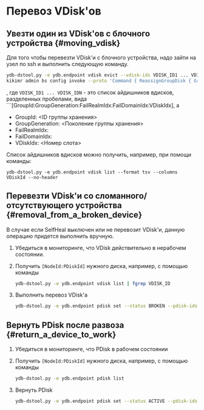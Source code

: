 # Перевоз VDisk'ов

## Увезти один из VDisk'ов с блочного устройства {#moving_vdisk}

Для того чтобы перевезти VDisk'и с блочного устройства, надо зайти на узел по ssh и выполнить следующую команду.

```bash
ydb-dstool.py -e ydb.endpoint vdisk evict --vdisk-ids VDISK_ID1 ... VDISK_IDN
kikimr admin bs config invoke --proto 'Command { ReassignGroupDisk { GroupId: <ID группы хранения> GroupGeneration: <Поколение группы хранения> FailRealmIdx: <FailRealm> FailDomainIdx: <FailDomain> VDiskIdx: <Номер слота> } }'
```
, где ```VDISK_ID1 ... VDISK_IDN``` - это список айдишников вдисков, разделенных пробелами, вида ```[GroupId:GroupGeneration:FailRealmIdx:FailDomainIdx:VDiskIdx], а

* GroupId: <ID группы хранения>
* GroupGeneration: <Поколение группы хранения>
* FailRealmIdx: <FailRealm>
* FailDomainIdx: <FailDomain>
* VDiskIdx: <Номер слота>

Список айдишников вдисков можно получить, например, при помощи команды:

```
ydb-dstool.py -e ydb.endpoint vdisk list --format tsv --columns VDiskId --no-header
```

## Перевезти VDisk'и со сломанного/отсутствующего устройства {#removal_from_a_broken_device}

В случае если SelfHeal выключен или не перевозит VDisk'и, данную операцию придется выполнить вручную.

1. Убедиться в мониторинге, что VDisk действительно в нерабочем состоянии.

2. Получить ```[NodeId:PDiskId]``` нужного диска, например, с помощью команды

    ```bash
    ydb-dstool.py -e ydb.endpoint vdisk list | fgrep VDISK_ID
    ```

3. Выполнить перевоз VDisk'а

    ```bash
    ydb-dstool.py -e ydb.endpoint pdisk set --status BROKEN --pdisk-ids "[NodeId:PDiskId]"
    ```

## Вернуть PDisk после развоза  {#return_a_device_to_work}

1. Убедиться в мониторинге, что PDisk в рабочем состоянии

2. Получить ```[NodeId:PDiskId]``` нужного диска, например, с помощью команды

    ```bash
    ydb-dstool.py -e ydb.endpoint pdisk list
    ```

3. Вернуть PDisk

    ```bash
    ydb-dstool.py -e ydb.endpoint pdisk set --status ACTIVE --pdisk-ids "[NodeId:PDiskId]"
    ```
